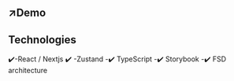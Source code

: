 ## ↗️Demo

## Technologies
✔️-React / Nextjs
✔️ -Zustand
-✔️ TypeScript
-✔️ Storybook
-✔️ FSD architecture
